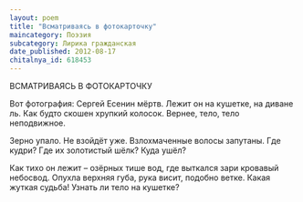 ```yaml
---
layout: poem
title: "Всматриваясь в фотокарточку"
maincategory: Поэзия
subcategory: Лирика гражданская
date_published: 2012-08-17
chitalnya_id: 618453
---
```




ВСМАТРИВАЯСЬ В ФОТОКАРТОЧКУ
 
Вот фотография:
Сергей Есенин мёртв.
Лежит он на кушетке,
на диване ль.
Как будто скошен
хрупкий колосок.
Вернее, тело,
тело неподвижное.
 
Зерно упало.
Не взойдёт уже.
Взлохмаченные волосы
запутаны.
Где кудри? Где
их золотистый шёлк?
Куда ушёл?
 
Как тихо он лежит –
озёрных тише вод,
где выткался зари
кровавый небосвод.
Опухла верхняя губа,
рука висит, подобно ветке.
Какая жуткая судьба!
Узнать ли тело на кушетке?






